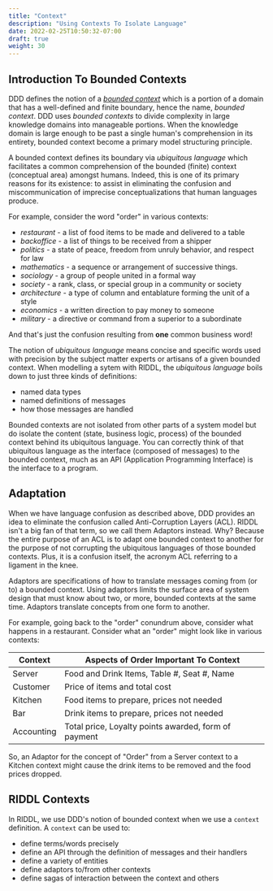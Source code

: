 ```yaml
---
title: "Context"
description: "Using Contexts To Isolate Language"
date: 2022-02-25T10:50:32-07:00
draft: true
weight: 30
---
```


## Introduction To Bounded Contexts
DDD defines the notion of a [*bounded context*](https://www.martinfowler.com/bliki/BoundedContext.html)
which is a portion of a domain that has a well-defined and finite boundary, hence
the name, *bounded context*.  DDD uses *bounded contexts* to
divide complexity in large knowledge domains into manageable portions. When
the knowledge domain is large enough to be past a single human's comprehension
in its entirety, bounded context become a primary model structuring principle.

A bounded context defines its boundary via *ubiquitous language* which
facilitates a common comprehension of the bounded (finite) context (conceptual
area) amongst humans. Indeed, this is one of its primary reasons for its 
existence: to assist in eliminating the confusion and miscommunication of 
imprecise conceptualizations that human languages produce. 

For example, consider the word "order" in various contexts:

* _restaurant_ - a list of food items to be made and delivered to a table
* _backoffice_ - a list of things to be received from a shipper
* _politics_ - a state of peace, freedom from unruly behavior, and respect for law
* _mathematics_ - a sequence or arrangement of successive things.
* _sociology_ - a group of people united in a formal way
* _society_ - a rank, class, or special group in a community or society
* _architecture_ -  a type of column and entablature forming the unit of a style
* _economics_ - a written direction to pay money to someone
* _military_ - a directive or command from a superior to a subordinate

And that's just the confusion resulting from **one** common business word!

The notion of *ubiquitous language* means concise and specific words used with
precision by the subject matter experts or artisans of a given bounded context.
When modelling a sytem with RIDDL, the *ubiquitous language* boils down to 
just three kinds of definitions:
* named data types 
* named definitions of messages
* how those messages are handled

Bounded contexts are not isolated from other parts of a system model but do 
isolate the content (state, business logic, process) of the bounded context
behind its ubiquitous language. You can correctly think of that ubiquitous
language as the interface (composed of messages) to the bounded context, much
as an API (Application Programming Interface) is the interface to a program.

## Adaptation
When we have language confusion as described above, DDD provides an idea to 
eliminate the confusion called Anti-Corruption Layers (ACL).  RIDDL isn't a big
fan of that term, so we call them Adaptors instead. Why? Because the entire
purpose of an ACL is to adapt one bounded context to another for the purpose 
of not corrupting the ubiquitous languages of those bounded contexts. Plus, it
is a confusion itself, the acronym ACL referring to a ligament in the knee. 

Adaptors are specifications of how to translate messages coming from (or to) a
bounded context. Using adaptors limits the surface area of system design that 
must know about two, or more, bounded contexts at the same time. Adaptors 
translate concepts from one form to another.

For example, going back to the "order" conundrum above, consider what happens
in a restaurant.  Consider what an "order" might look like in various contexts:

| Context    | Aspects of Order Important To Context                |
|------------|------------------------------------------------------|
| Server     | Food and Drink Items, Table #, Seat #, Name          |
| Customer   | Price of items and total cost                        |
| Kitchen    | Food items to prepare, prices not needed             |
| Bar        | Drink items to prepare, prices not needed            |
| Accounting | Total price, Loyalty points awarded, form of payment |

So, an Adaptor for the concept of "Order" from a Server context to a 
Kitchen context might cause the drink items to be removed and the
food prices dropped. 

## RIDDL Contexts

In RIDDL, we use DDD's notion of bounded context when we use a `context` 
definition. A `context` can be used to:
* define terms/words precisely
* define an API through the definition of messages and their handlers
* define a variety of entities
* define adaptors to/from other contexts
* define sagas of interaction between the context and others 

